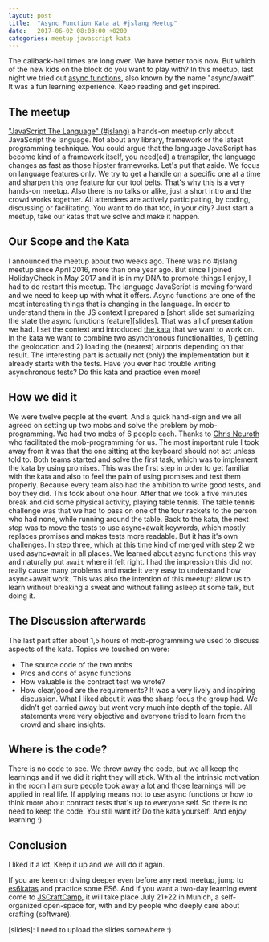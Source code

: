 ```yaml
---
layout: post
title:  "Async Function Kata at #jslang Meetup"
date:   2017-06-02 08:03:00 +0200
categories: meetup javascript kata
---
```


The callback-hell times are long over. We have better tools now. But which of the new kids on the block do you want to 
play with? In this meetup, last night we tried out [async functions][async-funcs], also known by the name "async/await". 
It was a fun learning experience. Keep reading and get inspired.

## The meetup
["JavaScript The Language" (#jslang)][jslang-meetup] a hands-on meetup only about JavaScript the language. Not about any library, 
framework or the latest programming technique. You could argue that the language JavaScript has become kind of a 
framework itself, you need(ed) a transpiler, the language changes as fast as those hipster frameworks. 
Let's put that aside.
We focus on language features only. We try to get a handle on a specific one at a time and sharpen this one 
feature for our tool belts. That's why this is a very hands-on meetup.
Also there is no talks or alike, just a short intro and the crowd works together. All attendees are actively 
participating, by coding, discussing or facilitating.
You want to do that too, in your city? Just start a meetup, take our katas that we solve and make it happen.

## Our Scope and the Kata
I announced the meetup about two weeks ago. There was no #jslang meetup since April 2016, more than one year ago. 
But since I joined HolidayCheck in May 2017 and it is in my DNA to promote things I enjoy, I had to do restart this 
meetup. The language JavaScript is moving forward and we need to keep up with what it offers.
Async functions are one of the most interesting things that is changing in the language. In order to understand 
them in the JS context I prepared a [short slide set sumarizing the state the async functions feature][slides]. 
That was all of presentation we had. I set the context and introduced [the kata][kata] that we want to work on. 
In the kata we want to combine two asynchronous functionalities, 1) getting the geolocation and 2) loading the 
(nearest) airports depending on that result.
The interesting part is actually not (only) the implementation but it already starts with the tests. Have you ever 
had trouble writing asynchronous tests? Do this kata and practice even more!

## How we did it
We were twelve people at the event. And a quick hand-sign and we all agreed on setting up two mobs and solve the 
problem by mob-programming. We had two mobs of 6 people each. Thanks to [Chris Neuroth][chris] who facilitated the 
mob-programming for us. The most important rule I took away from it was that the one sitting at the keyboard should 
not act unless told to.
Both teams started and solve the first task, which was to implement the kata by using promises. This was the first 
step in order to get familiar with the kata and also to feel the pain of using promises and test them properly. 
Because every team also had the ambition to write good tests, and boy they did. This took about one hour. After that 
we took a five minutes break and did some physical activity, playing table tennis. The table tennis challenge was 
that we had to pass on one of the four rackets to the person who had none, while running around the table.
Back to the kata, the next step was to move the tests to use async+await keywords, which mostly replaces promises 
and makes tests more readable. But it has it's own challenges.
In step three, which at this time kind of merged with step 2 we used async+await in all places. We learned about 
async functions this way and naturally put `await` where it felt right. I had the impression this did not really 
cause many problems and made it very easy to understand how async+await work. This was also the intention of this 
meetup: allow us to learn without breaking a sweat and without falling asleep at some talk, but doing it.

## The Discussion afterwards
The last part after about 1,5 hours of mob-programming we used to discuss aspects of the kata. Topics we touched on were:
- The source code of the two mobs
- Pros and cons of async functions
- How valuable is the contract test we wrote?
- How clear/good are the requirements?
It was a very lively and inspiring discussion. What I liked about it was the sharp focus the group had. We didn't 
get carried away but went very much into depth of the topic. All statements were very objective and everyone tried 
to learn from the crowd and share insights. 

## Where is the code?
There is no code to see. We threw away the code, but we all keep the learnings and if we did it right they
will stick. With all the intrinsic motivation in the room I am sure people took away a lot and those learnings
will be applied in real life. If applying means not to use async functions or how to think more about contract
tests that's up to everyone self. So there is no need to keep the code.
You still want it? Do the kata yourself! And enjoy learning :).

## Conclusion
I liked it a lot. Keep it up and we will do it again.

If you are keen on diving deeper even before any next meetup, jump to [es6katas] and practice some ES6. And if you 
want a two-day learning event come to [JSCraftCamp][jscc], it will take place July 21+22 in Munich, a self-organized 
open-space for, with and by people who deeply care about crafting (software).

[async-funcs]: https://github.com/tc39/ecmascript-asyncawait/
[jslang-meetup]: https://www.meetup.com/de-DE/JavaScript-The-Language/events/240120367/
[kata]: https://twitter.com/wolframkriesing/status/870383195849674753
[chris]: https://twitter.com/c089
[es6katas]: http://es6katas.org
[jscc]: http://jscraftcamp.org
[slides]: I need to upload the slides somewhere :)
